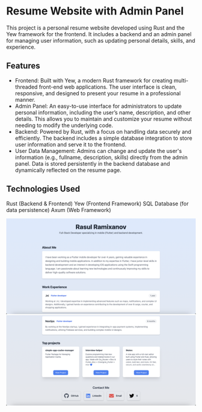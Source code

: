 # Resume Website with Admin Panel

This project is a personal resume website developed using Rust and the Yew framework for the frontend. It includes a backend and an admin panel for managing user information, such as updating personal details, skills, and experience.

## Features

- Frontend: Built with Yew, a modern Rust framework for creating multi-threaded front-end web applications. The user interface is clean, responsive, and designed to present your resume in a professional manner.
- Admin Panel: An easy-to-use interface for administrators to update personal information, including the user’s name, description, and other details. This allows you to maintain and customize your resume without needing to modify the underlying code.
- Backend: Powered by Rust, with a focus on handling data securely and efficiently. The backend includes a simple database integration to store user information and serve it to the frontend.
- User Data Management: Admins can change and update the user's information (e.g., fullname, description, skills) directly from the admin panel. Data is stored persistently in the backend database and dynamically reflected on the resume page.

## Technologies Used

Rust (Backend & Frontend)
Yew (Frontend Framework)
SQL Database (for data persistence)
Axum (Web Framework)

![Image 1](assets/1.png)
![Image 2](assets/2.png)

